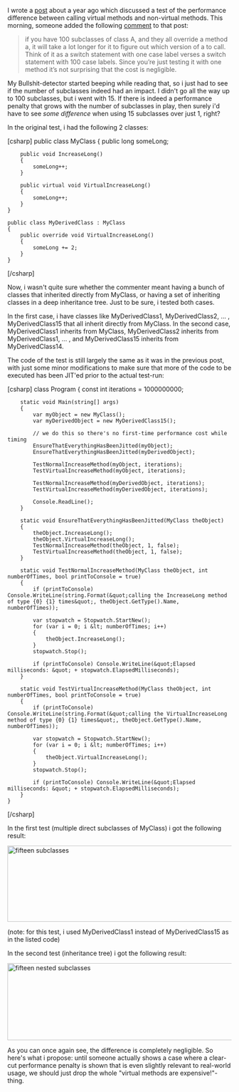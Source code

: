 I wrote a <a href="http://davybrion.com/blog/2010/01/virtual-method-performance-penalty">post</a> about a year ago which discussed a test of the performance difference between calling virtual methods and non-virtual methods. This morning, someone added the following <a href="http://davybrion.com/blog/2010/01/virtual-method-performance-penalty/#comment-83122">comment</a> to that post:

<blockquote>if you have 100 subclasses of class A, and they all override a method a, it will take a lot longer for it to figure out which version of a to call. Think of it as a switch statement with one case label verses a switch statement with 100 case labels. Since you’re just testing it with one method it’s not surprising that the cost is negligible.</blockquote>

My Bullshit-detector started beeping while reading that, so i just had to see if the number of subclasses indeed had an impact.  I didn't go all the way up to 100 subclasses, but i went with 15.  If there is indeed a performance penalty that grows with the number of subclasses in play, then surely i'd have to see <em>some difference</em> when using 15 subclasses over just 1, right? 

In the original test, i had the following 2 classes:

<div>
[csharp]
	public class MyClass
	{
		public long someLong;

		public void IncreaseLong()
		{
			someLong++;
		}

		public virtual void VirtualIncreaseLong()
		{
			someLong++;
		}
	}

	public class MyDerivedClass : MyClass
	{
		public override void VirtualIncreaseLong()
		{
			someLong += 2;
		}
	}
[/csharp]
</div>

Now, i wasn't quite sure whether the commenter meant having a bunch of classes that inherited directly from MyClass, or having a set of inheriting classes in a deep inheritance tree.  Just to be sure, i tested both cases.

In the first case, i have classes like MyDerivedClass1, MyDerivedClass2, ... , MyDerivedClass15 that all inherit directly from MyClass.  In the second case, MyDerivedClass1 inherits from MyClass, MyDerivedClass2 inherits from MyDerivedClass1, ... , and MyDerivedClass15 inherits from MyDerivedClass14.

The code of the test is still largely the same as it was in the previous post, with just some minor modifications to make sure that more of the code to be executed has been JIT'ed prior to the actual test-run:

<div>
[csharp]
	class Program
	{
		const int iterations = 1000000000;

		static void Main(string[] args)
		{
			var myObject = new MyClass();
			var myDerivedObject = new MyDerivedClass15();

			// we do this so there's no first-time performance cost while timing
			EnsureThatEverythingHasBeenJitted(myObject);
			EnsureThatEverythingHasBeenJitted(myDerivedObject);

			TestNormalIncreaseMethod(myObject, iterations);
			TestVirtualIncreaseMethod(myObject, iterations);

			TestNormalIncreaseMethod(myDerivedObject, iterations);
			TestVirtualIncreaseMethod(myDerivedObject, iterations);

			Console.ReadLine();
		}

		static void EnsureThatEverythingHasBeenJitted(MyClass theObject)
		{
			theObject.IncreaseLong();
			theObject.VirtualIncreaseLong();
			TestNormalIncreaseMethod(theObject, 1, false);
			TestVirtualIncreaseMethod(theObject, 1, false);
		}

		static void TestNormalIncreaseMethod(MyClass theObject, int numberOfTimes, bool printToConsole = true)
		{
			if (printToConsole) Console.WriteLine(string.Format(&quot;calling the IncreaseLong method of type {0} {1} times&quot;, theObject.GetType().Name, numberOfTimes));
			
			var stopwatch = Stopwatch.StartNew();
			for (var i = 0; i &lt; numberOfTimes; i++)
			{
				theObject.IncreaseLong();
			}
			stopwatch.Stop();

			if (printToConsole) Console.WriteLine(&quot;Elapsed milliseconds: &quot; + stopwatch.ElapsedMilliseconds);
		}

		static void TestVirtualIncreaseMethod(MyClass theObject, int numberOfTimes, bool printToConsole = true)
		{
			if (printToConsole) Console.WriteLine(string.Format(&quot;calling the VirtualIncreaseLong method of type {0} {1} times&quot;, theObject.GetType().Name, numberOfTimes));

			var stopwatch = Stopwatch.StartNew();
			for (var i = 0; i &lt; numberOfTimes; i++)
			{
				theObject.VirtualIncreaseLong();
			}
			stopwatch.Stop();

			if (printToConsole) Console.WriteLine(&quot;Elapsed milliseconds: &quot; + stopwatch.ElapsedMilliseconds);
		}
	}
[/csharp]
</div>

In the first test (multiple direct subclasses of MyClass) i got the following result:

<a href="http://davybrion.com/blog/wp-content/uploads/2010/12/fifteen_subclasses.png"><img src="http://davybrion.com/blog/wp-content/uploads/2010/12/fifteen_subclasses.png" alt="fifteen subclasses" title="fifteen_subclasses" width="642" height="171" class="aligncenter size-full wp-image-2956" /></a>

(note: for this test, i used MyDerivedClass1 instead of MyDerivedClass15 as in the listed code)

In the second test (inheritance tree) i got the following result:

<a href="http://davybrion.com/blog/wp-content/uploads/2010/12/fifteen_nested_subclasses.png"><img src="http://davybrion.com/blog/wp-content/uploads/2010/12/fifteen_nested_subclasses.png" alt="fifteen nested subclasses" title="fifteen_nested_subclasses" width="651" height="173" class="aligncenter size-full wp-image-2957" /></a>

As you can once again see, the difference is completely negligible. So here's what i propose: until someone actually shows a case where a clear-cut performance penalty is shown that is even slightly relevant to real-world usage, we should just drop the whole "virtual methods are expensive!"-thing.